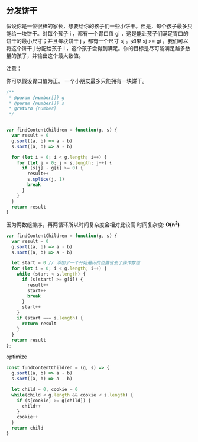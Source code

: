 ## 分发饼干

假设你是一位很棒的家长，想要给你的孩子们一些小饼干。但是，每个孩子最多只能给一块饼干。对每个孩子 i ，都有一个胃口值 gi ，这是能让孩子们满足胃口的饼干的最小尺寸；并且每块饼干 j ，都有一个尺寸 sj 。如果 sj >= gi ，我们可以将这个饼干 j 分配给孩子 i ，这个孩子会得到满足。你的目标是尽可能满足越多数量的孩子，并输出这个最大数值。

注意：

你可以假设胃口值为正。
一个小朋友最多只能拥有一块饼干。

```js
/**
 * @param {number[]} g
 * @param {number[]} s
 * @return {number}
 */


var findContentChildren = function(g, s) {
  var result = 0
  g.sort((a, b) => a - b)
  s.sort((a, b) => a - b)

  for (let i = 0; i < g.length; i++) {
    for (let j = 0; j < s.length; j++) {
      if (s[j] - g[i] >= 0) {
        result++
        s.splice(j, 1)
        break
      }
    }
  }
  return result
}
```
因为两数组排序，再两循环所以时间复杂度会相对比较高
时间复杂度: **O(n<sup>2</sup>)**

```js
var findContentChildren = function(g, s) {
  var result = 0
  g.sort((a, b) => a - b)
  s.sort((a, b) => a - b)

  let start = 0 // 添加了一个开始遍历的位置省去了操作数组
  for (let i = 0; i < g.length; i++) {
    while (start < s.length) {
      if (s[start] >= g[i]) {
        result++
        start++
        break
      }
      start++
    }
    if (start === s.length) {
      return result
    }
  }
  return result
};
```

optimize
```js
const fundContentChildren = (g, s) => {
  g.sort((a, b) => a - b)
  s.sort((a, b) => a - b)

  let child = 0, cookie = 0
  while(child < g.length && cookie < s.length) {
    if (s[cookie] >= g[child]) {
      child++
    }
    cookie++
  }
  return child
}

```